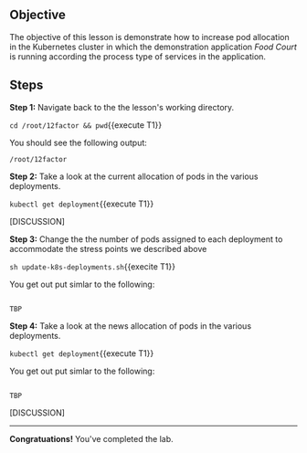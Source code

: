 ## Objective
The objective of this lesson is demonstrate how to increase pod allocation in the Kubernetes cluster in which the demonstration application *Food Court* is running according the process type of services in the application.

## Steps

**Step 1:** Navigate back to the the lesson's working directory.

`cd /root/12factor && pwd`{{execute T1}}

You should see the following output:

`/root/12factor`

**Step 2:** Take a look at the current allocation of pods in the various deployments.

`kubectl get deployment`{{execute T1}}

[DISCUSSION]

**Step 3:** Change the the number of pods assigned to each deployment to accommodate the stress points we described above

`sh update-k8s-deployments.sh`{{execite T1}}

You get out put simlar to the following:

```

TBP

```

**Step 4:** Take a look at the news allocation of pods in the various deployments.

`kubectl get deployment`{{execute T1}}

You get out put simlar to the following:

```

TBP

```

[DISCUSSION]

---

**Congratuations!** You've completed the lab.